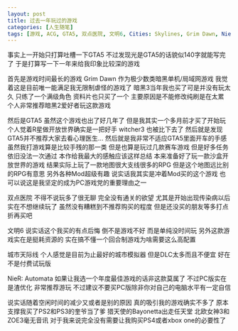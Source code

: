 ```yaml
---
layout: post
title: 过去一年玩过的游戏
categories: [人生随笔]
tags: [游戏, ACG, GTA5, 双点医院, 文明6, Cities: Skylines, Grim Dawn, NieR: Automata]
---
```

事实上一开始只打算吐槽一下GTA5 不过发现光是GTA5的话貌似140字就能写完了 于是打算写一下一年来给我印象比较深的游戏

首先是游戏时间最长的游戏 Grim Dawn 作为极少数类暗黑单机/局域网游戏 我觉着这是目前唯一能满足我无限制虐怪的游戏了 暗黑3当年我也买了可是并没有玩太久 只练了一个满级角色 资料片也只买了一个 主要原因是不能修改纯刷是在太累 个人非常推荐暗黑2爱好者玩这款游戏

然后是GTA5 虽然这个游戏也出了好几年了 但是我其实一个多月前才买了开始玩 个人觉着R星做开放世界确实是一把好手 witcher3 也被比下去了 然后就是发现GTA5并不推荐大家去看心理医生... 然后就是我非常不适应GTA5里面开车的手感 虽然我打游戏算是比较手残的那一类 但是也算是玩过几款赛车游戏 但是好多任务依旧没法一次通过 本作给我最大的感触应该这样总结 本来准备好了玩一款沙盒开放世界的游戏 结果实际上玩了一款地图很大支线很多的RPG 但是这个地图远比别的RPG有意思 另外各种Mod超级有趣 说实话我其实是冲着Mod买的这个游戏 也可以说这是我坚定的成为PC游戏党的重要理由之一

双点医院 不得不说玩多了很无聊 完全没有通关的欲望 尤其是开始出现传染病以后实在不想继续玩了 虽然没有糟糕到不推荐购买的程度 但是还没买的朋友等多打点折再买吧

文明6 说实话这个我买的有点后悔 倒不是游戏不好 而是单纯没时间玩 另外这款游戏实在是挺耗资源的 实在搞不懂一个回合制游戏为啥需要这么高配置

城市天际线 个人感觉是目前为止最好的城市模拟器 但是DLC太多而且不便宜 好在不是付费试玩版

NieR: Automata 如果让我选一个年度最佳游戏的话非这款莫属了 不过PC版实在是渣优化 非常推荐游玩 不过建议不要买PC版除非你对自己的电脑水平有一定自信
<!--more-->
说实话随着空闲时间的减少又或者是别的原因 真的吸引我的游戏确实不多了 原本支撑我买了PS2和PS3的奎爷当了爹 猎天使的Bayonetta出走任天堂 北欧女神3和ZOE3毫无音讯 对于我来说完全没有需要让我购买PS4或者xbox one的必要性了
